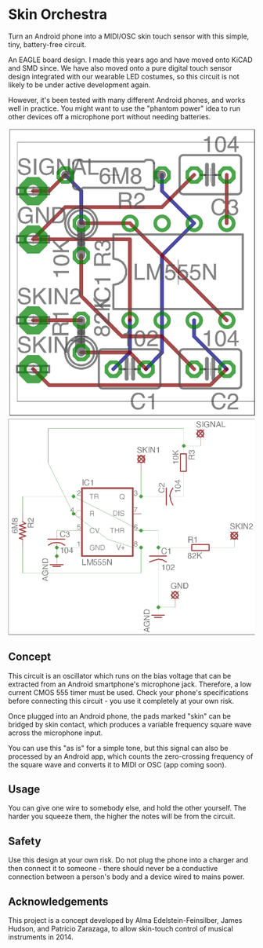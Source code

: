 # Skin Orchestra
Turn an Android phone into a MIDI/OSC skin touch sensor with this simple, tiny, battery-free circuit.

An EAGLE board design. I made this years ago and have moved onto KiCAD and SMD since. We have also moved onto a pure digital touch sensor design integrated with our wearable LED costumes, so this circuit is not likely to be under active development again.

However, it's been tested with many different Android phones, and works well in practice. You might want to use the "phantom power" idea to run other devices off a microphone port without needing batteries.

![Board](board.png)
![Schematic](schematic.png)


## Concept

This circuit is an oscillator which runs on the bias voltage that can be extracted from an Android smartphone's microphone jack. Therefore, a low current CMOS 555 timer must be used. Check your phone's specifications before connecting this circuit - you use it completely at your own risk.

Once plugged into an Android phone, the pads marked "skin" can be bridged by skin contact, which produces a variable frequency square wave across the microphone input.

You can use this "as is" for a simple tone, but this signal can also be processed by an Android app, which counts the zero-crossing frequency of the square wave and converts it to MIDI or OSC (app coming soon).


## Usage

You can give one wire to somebody else, and hold the other yourself. The harder you squeeze them, the higher the notes will be from the circuit.


## Safety

Use this design at your own risk. Do not plug the phone into a charger and then connect it to someone - there should never be a conductive connection between a person's body and a device wired to mains power.


## Acknowledgements

This project is a concept developed by Alma Edelstein-Feinsilber, James Hudson, and Patricio Zarazaga, to allow skin-touch control of musical instruments in 2014.
